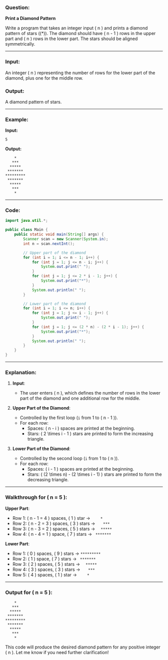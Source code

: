 ### Question:

**Print a Diamond Pattern**

Write a program that takes an integer input \( n \) and prints a diamond pattern of stars (\(*\)). The diamond should have \( n - 1 \) rows in the upper part and \( n \) rows in the lower part. The stars should be aligned symmetrically.

---

### Input:
An integer \( n \) representing the number of rows for the lower part of the diamond, plus one for the middle row.

### Output:
A diamond pattern of stars.

---

### Example:

**Input:**
```
5
```

**Output:**
```
    * 
   *** 
  ***** 
 ******* 
********* 
 ******* 
  ***** 
   *** 
    * 
```

---

### Code:

```java
import java.util.*;

public class Main {
    public static void main(String[] args) {
        Scanner scan = new Scanner(System.in);
        int n = scan.nextInt();

        // Upper part of the diamond
        for (int i = 1; i <= n - 1; i++) {
            for (int j = 1; j <= n - i; j++) {
                System.out.print(" ");
            }
            for (int j = 1; j <= 2 * i - 1; j++) {
                System.out.print("*");
            }
            System.out.println(" ");
        }

        // Lower part of the diamond
        for (int i = 1; i <= n; i++) {
            for (int j = 1; j <= i - 1; j++) {
                System.out.print(" ");
            }
            for (int j = 1; j <= (2 * n) - (2 * i - 1); j++) {
                System.out.print("*");
            }
            System.out.println(" ");
        }
    }
}
```

---

### Explanation:

1. **Input**: 
   - The user enters \( n \), which defines the number of rows in the lower part of the diamond and one additional row for the middle.

2. **Upper Part of the Diamond**:
   - Controlled by the first loop (`i` from 1 to \( n - 1 \)).
   - For each row:
     - Spaces: \( n - i \) spaces are printed at the beginning.
     - Stars: \( 2 \times i - 1 \) stars are printed to form the increasing triangle.

3. **Lower Part of the Diamond**:
   - Controlled by the second loop (`i` from 1 to \( n \)).
   - For each row:
     - Spaces: \( i - 1 \) spaces are printed at the beginning.
     - Stars: \( (2 \times n) - (2 \times i - 1) \) stars are printed to form the decreasing triangle.

---

### Walkthrough for \( n = 5 \):

**Upper Part**:
- Row 1: \( n - 1 = 4 \) spaces, \( 1 \) star → `    *`
- Row 2: \( n - 2 = 3 \) spaces, \( 3 \) stars → `   ***`
- Row 3: \( n - 3 = 2 \) spaces, \( 5 \) stars → `  *****`
- Row 4: \( n - 4 = 1 \) space, \( 7 \) stars → ` *******`

**Lower Part**:
- Row 1: \( 0 \) spaces, \( 9 \) stars → `*********`
- Row 2: \( 1 \) space, \( 7 \) stars → ` *******`
- Row 3: \( 2 \) spaces, \( 5 \) stars → `  *****`
- Row 4: \( 3 \) spaces, \( 3 \) stars → `   ***`
- Row 5: \( 4 \) spaces, \( 1 \) star → `    *`

---

### Output for \( n = 5 \):

```
    * 
   *** 
  ***** 
 ******* 
********* 
 ******* 
  ***** 
   *** 
    * 
```

This code will produce the desired diamond pattern for any positive integer \( n \). Let me know if you need further clarification!
